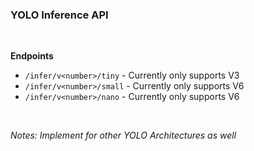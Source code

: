 ### **YOLO Inference API**

<br>

**Endpoints**

- `/infer/v<number>/tiny` - Currently only supports V3
- `/infer/v<number>/small` - Currently only supports V6
- `/infer/v<number>/nano` - Currently only supports V6

<br>

*Notes: Implement for other YOLO Architectures as well*

